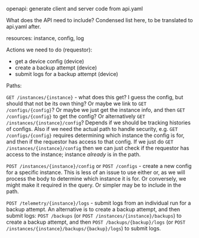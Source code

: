 openapi: generate client and server code from api.yaml

What does the API need to include? Condensed list here, to be translated to api.yaml after.

resources: instance, config, log

Actions we need to do (requestor):

- get a device config (device)
- create a backup attempt (device)
- submit logs for a backup attempt (device)

Paths:

`GET /instances/{instance}` - what does this get? I guess the config, but should that not be its own thing? Or maybe we link to `GET /configs/{config}`? Or maybe we just get the instance info, and then `GET /configs/{config}` to get the config? Or alternatively `GET /instances/{instance}/config`? Depends if we should be tracking histories of configs. Also if we need the actual path to handle security, e.g. `GET /configs/{config}` requires determining which instance the config is for, and then if the requestor has access to that config. If we just do `GET /instances/{instance}/config` then we can just check if the requestor has access to the instance; instance _already_ is in the path.

`POST /instances/{instance}/config` or `POST /configs` - create a new config for a specific instance.
This is less of an issue to use either or, as we will process the body to determine which instance it is for. Or conversely, we might make it required in the query. Or simpler may be to include in the path.

`POST /telemetry/{instance}/logs` - submit logs from an individual run for a backup attempt. An alternative is to create a backup attempt, and then submit logs: `POST /backups` (or `POST /instances/{instance}/backups`) to create a backup attempt, and then `POST /backups/{backup}/logs` (or `POST /instances/{instance}/backups/{backup}/logs`) to submit logs.